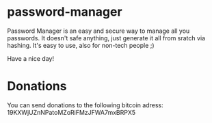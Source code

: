 password-manager
================

Password Manager is an easy and secure way to manage all you passwords. It doesn't safe anything, just generate it all from sratch via hashing. It's easy to use, also for non-tech people ;)

Have a nice day!

Donations
=========
You can send donations to the following bitcoin adress: 19KXWjUZnNPatoMZoRiFMzJFWA7mxBRPX5
